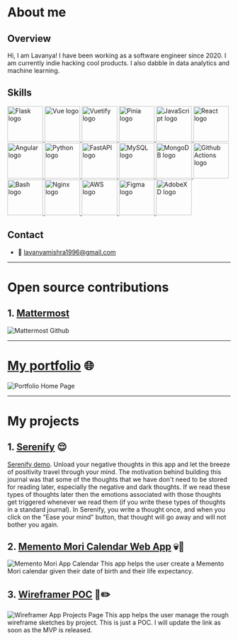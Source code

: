# About me
## Overview
Hi, I am Lavanya! I have been working as a software engineer since 2020. I am currently indie hacking cool products. I also dabble in data analytics and machine learning.

## Skills
<a href="https://flask.palletsprojects.com/en/3.0.x/">
  <img src="https://flask.palletsprojects.com/en/3.0.x/_images/flask-horizontal.png" alt="Flask logo" height="80" title="Flask" />
</a>
<a href="https://vuejs.org/">
  <img src="https://upload.wikimedia.org/wikipedia/commons/9/95/Vue.js_Logo_2.svg" alt="Vue logo" height="80" title="Vue" />
</a>
<a href="https://vuetifyjs.com/en/">
  <img src="https://cdn.vuetifyjs.com/docs/images/logos/vuetify-logo-dark-atom.svg" alt="Vuetify logo" height="80" title="Vuetify" />
</a>
<a href="https://pinia.vuejs.org/">
  <img src="https://pinia.vuejs.org/logo.svg" alt="Pinia logo" height="80" title="Pinia" />
</a>
<a href="https://developer.mozilla.org/en-US/docs/Web/JavaScript">
  <img src="https://upload.wikimedia.org/wikipedia/commons/thumb/6/6a/JavaScript-logo.png/600px-JavaScript-logo.png" alt="JavaScript logo" height="80" title="JavaScript" />
</a>
<a href="https://react.dev/">
  <img src="https://encrypted-tbn0.gstatic.com/images?q=tbn:ANd9GcThFGBTwrc-m2PX_3YlVq-RcE25W8wv96dBTw&s" alt="React logo" height="80" title="React" />
</a>
<a href="https://angular.dev/">
  <img src="https://encrypted-tbn0.gstatic.com/images?q=tbn:ANd9GcRbOFmjGchTMwQriXqezOovYKqXWK3YXUnFlQ&s" alt="Angular logo" height="80" title="Angular" />
</a>
<a href="https://www.python.org/">
  <img src="https://www.python.org/static/img/python-logo@2x.png" alt="Python logo" height="80" title="Python" />
</a>
<a href="https://fastapi.tiangolo.com/">
  <img src="https://fastapi.tiangolo.com/img/logo-margin/logo-teal.png" alt="FastAPI logo" height="80" title="FastAPI" />
</a>
<a href="https://www.mysql.com/">
  <img src="https://upload.wikimedia.org/wikipedia/labs/8/8e/Mysql_logo.png" alt="MySQL logo" height="80" title="MySQL" />
</a>
<a href="https://www.mongodb.com/">
  <img src="https://upload.wikimedia.org/wikipedia/commons/thumb/9/93/MongoDB_Logo.svg/1280px-MongoDB_Logo.svg.png" alt="MongoDB logo" height="80" title="MongoDB" />
</a>
<a href="https://github.com/features/actions">
  <img src="https://github.githubassets.com/assets/actions-icon-actions-61925a4b8822.svg" alt="Github Actions logo" height="80" title="Github Actions" />
</a>
<a href="https://www.gnu.org/software/bash/">
  <img src="https://w7.pngwing.com/pngs/273/225/png-transparent-bash-shell-script-gnu-bourne-shell-shell-thumbnail.png" alt="Bash logo" height="80" title="Bash" />
</a>
<a href="https://nginx.org/en/">
  <img src="https://nginx.org/nginx.png" alt="Nginx logo" height="80" title="Nginx" />
</a>
<a href="https://aws.amazon.com/">
  <img src="https://partner.zoom.us/wp-content/uploads/2022/12/2022_Zoom-AWS_Lockup_RGB-1-e1672857797889-1024x760.png" alt="AWS logo" height="80" title="AWS" />
</a>
<a href="https://www.figma.com/">
  <img src="https://encrypted-tbn0.gstatic.com/images?q=tbn:ANd9GcTTkGL-elS-qihu_4yeedMy51wY3jYwCRWMCukPKLhOAk15HlcA8iTLi8pzoA&s" alt="Figma logo" height="80" title="Figma" />
</a>
<a href="https://helpx.adobe.com/xd/get-started.html">
  <img src="https://encrypted-tbn0.gstatic.com/images?q=tbn:ANd9GcQseEy7lIwEdkEGCqmNbal71wgrFZGnyXxQeIzVE_mBHw9wCJUAvCkE7WSZ_LUy-_H47Hk&usqp=CAU" alt="AdobeXD logo" height="80" title="AdobeXD" />
</a>

## Contact
- 📧 lavanyamishra1996@gmail.com

---
# Open source contributions
## 1. [Mattermost](https://github.com/search?q=org%3Amattermost+chessmadridista&type=pullrequests)
![Mattermost Github](https://github.com/chessmadridista/chessmadridista/assets/58620639/6f302250-49d6-496a-bdb8-644ada480a89)

---
# [My portfolio](https://nostalgician.in) 🌐
![Portfolio Home Page](https://github.com/chessmadridista/chessmadridista/assets/58620639/c0d7403a-eb51-41b6-b68c-b6d8d4ab647f)

---
# My projects
## 1. [Serenify](https://serenify.nostalgician.in) 😌
[Serenify demo](https://youtu.be/dNLold0WbL4). Unload your negative thoughts in this app and let the breeze of positivity travel through your mind. The motivation behind building this journal was that some of the thoughts that we have don't need to be stored for reading later, especially the negative and dark thoughts. If we read these types of thoughts later then the emotions associated with those thoughts get triggered whenever we read them (if you write these types of thoughts in a standard journal). In Serenify, you write a thought once, and when you click on the "Ease your mind" button, that thought will go away and will not bother you again.
## 2. [Memento Mori Calendar Web App](https://mementomori.nostalgician.in) 💀📅
![Memento Mori App Calendar](https://github.com/chessmadridista/chessmadridista/assets/58620639/f8ec2bcb-da67-4cb0-a20a-ae2be8a5f0b8)
This app helps the user create a Memento Mori calendar given their date of birth and their life expectancy.
## 3. [Wireframer POC](https://wireframer.nostalgician.in) 🧠✏️
![Wireframer App Projects Page](https://github.com/chessmadridista/chessmadridista/assets/58620639/e4afe77e-3e61-48d2-8f89-9b13ca25a9eb)
This app helps the user manage the rough wireframe sketches by project. This is just a POC. I will update the link as soon as the MVP is released.
<!---
chessmadridista/chessmadridista is a ✨ special ✨ repository because its `README.md` (this file) appears on your GitHub profile.
You can click the Preview link to take a look at your changes.
--->
